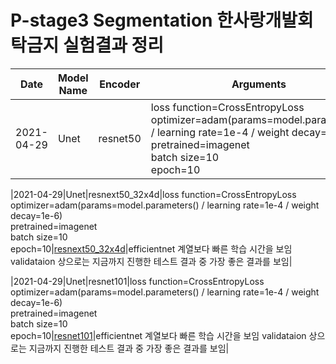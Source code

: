 # P-stage3 Segmentation 한사랑개발회 탁금지 실험결과 정리

|Date|Model Name|Encoder|Arguments|WanDB Link|LB score|ETC|
|----|----------|-------|---------|----------|--------|---|
|2021-04-29|Unet|resnet50|loss function=CrossEntropyLoss<br>optimizer=adam(params=model.parameters() / learning rate=1e-4 / weight decay=1e-6)<br>pretrained=imagenet<br>batch size=10<br>epoch=10|[resnet50](https://wandb.ai/pstage12/gjtak/runs/3grmk6yo?workspace=user-atica)|efficientnet 계열보다 빠른 학습 시간을 보임|

|2021-04-29|Unet|resnext50_32x4d|loss function=CrossEntropyLoss<br>optimizer=adam(params=model.parameters() / learning rate=1e-4 / weight decay=1e-6)<br>pretrained=imagenet<br>batch size=10<br>epoch=10|[resnext50_32x4d](https://wandb.ai/pstage12/gjtak/runs/d2ts77ua?workspace=user-atica)|efficientnet 계열보다 빠른 학습 시간을 보임  validataion 상으로는 지금까지 진행한 테스트 결과 중 가장 좋은 결과를 보임|

|2021-04-29|Unet|resnet101|loss function=CrossEntropyLoss<br>optimizer=adam(params=model.parameters() / learning rate=1e-4 / weight decay=1e-6)<br>pretrained=imagenet<br>batch size=10<br>epoch=10|[resnet101](https://wandb.ai/pstage12/gjtak/runs/1zmluwoa?workspace=user-atica)|efficientnet 계열보다 빠른 학습 시간을 보임  validataion 상으로는 지금까지 진행한 테스트 결과 중 가장 좋은 결과를 보임|
